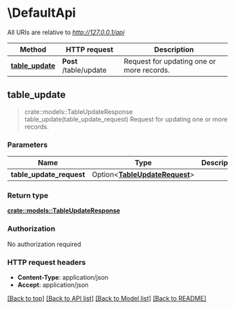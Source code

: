 # \DefaultApi

All URIs are relative to *http://127.0.0.1/api*

Method | HTTP request | Description
------------- | ------------- | -------------
[**table_update**](DefaultApi.md#table_update) | **Post** /table/update | Request for updating one or more records.



## table_update

> crate::models::TableUpdateResponse table_update(table_update_request)
Request for updating one or more records.

### Parameters


Name | Type | Description  | Required | Notes
------------- | ------------- | ------------- | ------------- | -------------
**table_update_request** | Option<[**TableUpdateRequest**](TableUpdateRequest.md)> |  |  |

### Return type

[**crate::models::TableUpdateResponse**](TableUpdateResponse.md)

### Authorization

No authorization required

### HTTP request headers

- **Content-Type**: application/json
- **Accept**: application/json

[[Back to top]](#) [[Back to API list]](../README.md#documentation-for-api-endpoints) [[Back to Model list]](../README.md#documentation-for-models) [[Back to README]](../README.md)

